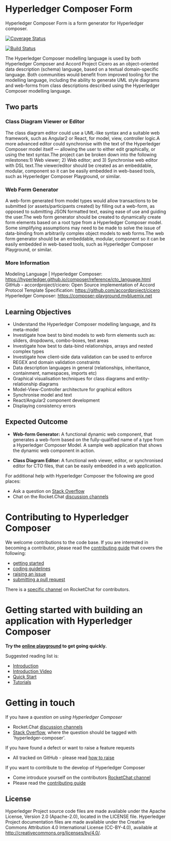 # Hyperledger Composer Form

Hyperledger Composer Form is a form generator for Hyperledger composer.

[![Coverage Status](https://coveralls.io/repos/github/uchibeke/composer-form/badge.svg?branch=master)](https://coveralls.io/github/uchibeke/composer-form?branch=master)

[![Build Status](https://travis-ci.com/uchibeke/composer-form.svg?branch=master)](https://travis-ci.com/uchibeke/composer-form)

The Hyperledger Composer modelling language is used by both Hyperledger Composer and Accord Project Cicero as an object-oriented data description (schema) language, based on a textual domain-specific language. Both communities would benefit from improved tooling for the modelling language, including the ability to generate UML style diagrams and web-forms from class descriptions described using the Hyperledger Composer modelling language.

## Two parts

### Class Diagram Viewer or Editor

The class diagram editor could use a UML-like syntax and a suitable web framework, such as Angular2 or React, for model, view, controller logic.A more advanced editor could synchronise with the text of the Hyperledger Composer model itself — allowing the user to either edit graphically, or using the text syntax.The project can be broken down into the following milestones:1) Web viewer; 2) Web editor; and 3) Synchronise web editor with DSL text.The viewer/editor should be created as an embeddable, modular, component so it can be easily embedded in web-based tools, such as Hyperledger Composer Playground, or similar.

### Web Form Generator

A web-form generated from model types would allow transactions to be submitted (or assets/participants created) by filling out a web-form, as opposed to submitting JSON formatted text, easing ease of use and guiding the user.The web form generator should be created to dynamically create form elements based on a root type from a Hyperledger Composer model. Some simplifying assumptions may need to be made to solve the issue of data-binding from arbitrarily complex object models to web forms.The web form generator should be an embeddable, modular, component so it can be easily embedded in web-based tools, such as Hyperledger Composer Playground, or similar.

### More Information

Modeling Language | Hyperledger Composer: https://hyperledger.github.io/composer/reference/cto_language.html
GitHub - accordproject/cicero: Open Source implementation of Accord Protocol Template Specification: https://github.com/accordproject/cicero
Hyperledger Composer: https://composer-playground.mybluemix.net

## Learning Objectives

- Understand the Hyperledger Composer modelling language, and its meta-model
- Investigate how best to bind models to web form elements such as: sliders, dropdowns, combo-boxes, text areas
- Investigate how best to data-bind relationships, arrays and nested complex types
- Investigate how client-side data validation can be used to enforce REGEX and domain validation constraints
- Data description languages in general (relationships, inheritance, containment, namespaces, imports etc)
- Graphical visualisation techniques for class diagrams and entity-relationship diagrams
- Model-View-Controller architecture for graphical editors
- Synchronise model and text
- React/Angular2 component development
- Displaying consistency errors

## Expected Outcome

- **Web-form Generator:** A functional dynamic web component, that generates a web-form based on the fully-qualified name of a type from a Hyperledger Composer Model. A sample web application that shows the dynamic web component in action.

- **Class Diagram Editor:** A functional web viewer, editor, or synchronised editor for CTO files, that can be easily embedded in a web application.

For additional help with Hyperledger Composer the following are good places:

- Ask a question on [Stack Overflow](http://stackoverflow.com/questions/tagged/hyperledger-composer)
- Chat on the Rocket.Chat [discussion channels](https://chat.hyperledger.org/channel/composer)

# Contributing to Hyperledger Composer

We welcome contributions to the code base. If you are interested in becoming a contributor, please read the [contributing guide](CONTRIBUTING.md) that covers the following:

- [getting started](/contrib-notes/getting-started.md)
- [coding guidelines](/contrib-notes/coding-guidelines.md)
- [raising an issue](/contrib-notes/raising-issues.md)
- [submitting a pull request](/contrib-notes/submitting-pull-request.md)

There is a [specific channel](https://chat.hyperledger.org/channel/composer-dev) on RocketChat for contributors.

# Getting started with building an application with Hyperledger Composer

**Try the [online playground](https://composer-playground.mybluemix.net/) to get going quickly.**

Suggested reading list is:

- [Introduction](https://hyperledger.github.io/composer/latest/introduction/introduction.html)
- [Introduction Video](https://www.youtube.com/watch?v=fdFUsrsv5iw&t=23s)
- [Quick Start](https://hyperledger.github.io/composer/latest/installing/installing-index.html)
- [Tutorials](https://hyperledger.github.io/composer/latest/tutorials/tutorials.html)

# Getting in touch

If you have a *question on using Hyperledger Composer*
  - Rocket.Chat [discussion channels](https://chat.hyperledger.org/channel/composer)
  - [Stack Overflow](http://stackoverflow.com/questions/tagged/hyperledger-composer), where the question should be tagged with 'hyperledger-composer'.

If you have found a defect or want to raise a feature requests
  - All tracked on GitHub - please read [how to raise](./contrib-notes/raising-issues.md)

If you want to contribute to the develop of Hyperledger Composer
  - Come introduce yourself on the contributors [RocketChat channel](https://chat.hyperledger.org/channel/composer-dev)
  - Please read the [contributing guide](./CONTRIBUTING.md)

## License <a name="license"></a>
Hyperledger Project source code files are made available under the Apache License, Version 2.0 (Apache-2.0), located in the LICENSE file. Hyperledger Project documentation files are made available under the Creative Commons Attribution 4.0 International License (CC-BY-4.0), available at http://creativecommons.org/licenses/by/4.0/.
